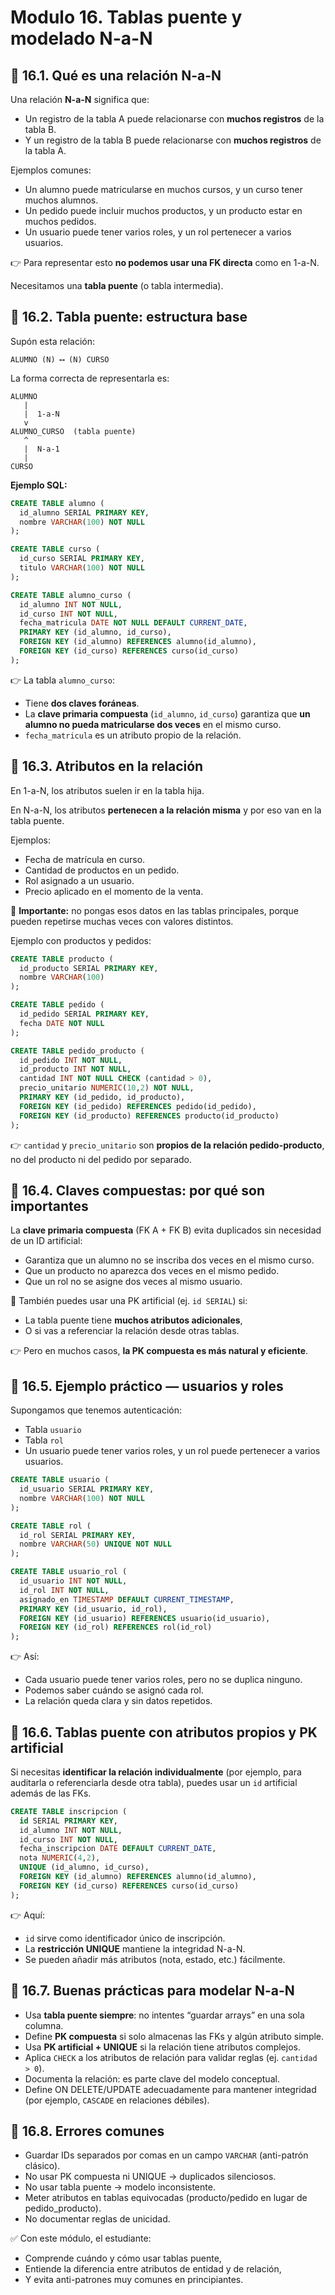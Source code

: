 # Modulo 16. Tablas puente y modelado N-a-N

## 🧭 16.1. Qué es una relación N-a-N

Una relación **N-a-N** significa que:

- Un registro de la tabla A puede relacionarse con **muchos registros** de la tabla B.
- Y un registro de la tabla B puede relacionarse con **muchos registros** de la tabla A.

Ejemplos comunes:

- Un alumno puede matricularse en muchos cursos, y un curso tener muchos alumnos.
- Un pedido puede incluir muchos productos, y un producto estar en muchos pedidos.
- Un usuario puede tener varios roles, y un rol pertenecer a varios usuarios.

👉 Para representar esto **no podemos usar una FK directa** como en 1-a-N.

Necesitamos una **tabla puente** (o tabla intermedia).

## 🧱 16.2. Tabla puente: estructura base

Supón esta relación:

```
ALUMNO (N) ⟷ (N) CURSO

```

La forma correcta de representarla es:

```
ALUMNO
   |
   |  1-a-N
   v
ALUMNO_CURSO  (tabla puente)
   ^
   |  N-a-1
   |
CURSO

```

**Ejemplo SQL:**

```sql
CREATE TABLE alumno (
  id_alumno SERIAL PRIMARY KEY,
  nombre VARCHAR(100) NOT NULL
);

CREATE TABLE curso (
  id_curso SERIAL PRIMARY KEY,
  titulo VARCHAR(100) NOT NULL
);

CREATE TABLE alumno_curso (
  id_alumno INT NOT NULL,
  id_curso INT NOT NULL,
  fecha_matricula DATE NOT NULL DEFAULT CURRENT_DATE,
  PRIMARY KEY (id_alumno, id_curso),
  FOREIGN KEY (id_alumno) REFERENCES alumno(id_alumno),
  FOREIGN KEY (id_curso) REFERENCES curso(id_curso)
);

```

👉 La tabla `alumno_curso`:

- Tiene **dos claves foráneas**.
- La **clave primaria compuesta** (`id_alumno`, `id_curso`) garantiza que **un alumno no pueda matricularse dos veces** en el mismo curso.
- `fecha_matricula` es un atributo propio de la relación.

## 🧠 16.3. Atributos en la relación

En 1-a-N, los atributos suelen ir en la tabla hija.

En N-a-N, los atributos **pertenecen a la relación misma** y por eso van en la tabla puente.

Ejemplos:

- Fecha de matrícula en curso.
- Cantidad de productos en un pedido.
- Rol asignado a un usuario.
- Precio aplicado en el momento de la venta.

📌 **Importante:** no pongas esos datos en las tablas principales, porque pueden repetirse muchas veces con valores distintos.

Ejemplo con productos y pedidos:

```sql
CREATE TABLE producto (
  id_producto SERIAL PRIMARY KEY,
  nombre VARCHAR(100)
);

CREATE TABLE pedido (
  id_pedido SERIAL PRIMARY KEY,
  fecha DATE NOT NULL
);

CREATE TABLE pedido_producto (
  id_pedido INT NOT NULL,
  id_producto INT NOT NULL,
  cantidad INT NOT NULL CHECK (cantidad > 0),
  precio_unitario NUMERIC(10,2) NOT NULL,
  PRIMARY KEY (id_pedido, id_producto),
  FOREIGN KEY (id_pedido) REFERENCES pedido(id_pedido),
  FOREIGN KEY (id_producto) REFERENCES producto(id_producto)
);

```

👉 `cantidad` y `precio_unitario` son **propios de la relación pedido-producto**, no del producto ni del pedido por separado.

## 🧭 16.4. Claves compuestas: por qué son importantes

La **clave primaria compuesta** (FK A + FK B) evita duplicados sin necesidad de un ID artificial:

- Garantiza que un alumno no se inscriba dos veces en el mismo curso.
- Que un producto no aparezca dos veces en el mismo pedido.
- Que un rol no se asigne dos veces al mismo usuario.

📌 También puedes usar una PK artificial (ej. `id SERIAL`) si:

- La tabla puente tiene **muchos atributos adicionales**,
- O si vas a referenciar la relación desde otras tablas.

👉 Pero en muchos casos, **la PK compuesta es más natural y eficiente**.

## 🧱 16.5. Ejemplo práctico — usuarios y roles

Supongamos que tenemos autenticación:

- Tabla `usuario`
- Tabla `rol`
- Un usuario puede tener varios roles, y un rol puede pertenecer a varios usuarios.

```sql
CREATE TABLE usuario (
  id_usuario SERIAL PRIMARY KEY,
  nombre VARCHAR(100) NOT NULL
);

CREATE TABLE rol (
  id_rol SERIAL PRIMARY KEY,
  nombre VARCHAR(50) UNIQUE NOT NULL
);

CREATE TABLE usuario_rol (
  id_usuario INT NOT NULL,
  id_rol INT NOT NULL,
  asignado_en TIMESTAMP DEFAULT CURRENT_TIMESTAMP,
  PRIMARY KEY (id_usuario, id_rol),
  FOREIGN KEY (id_usuario) REFERENCES usuario(id_usuario),
  FOREIGN KEY (id_rol) REFERENCES rol(id_rol)
);

```

👉 Así:

- Cada usuario puede tener varios roles, pero no se duplica ninguno.
- Podemos saber cuándo se asignó cada rol.
- La relación queda clara y sin datos repetidos.

## 🧠 16.6. Tablas puente con atributos propios y PK artificial

Si necesitas **identificar la relación individualmente** (por ejemplo, para auditarla o referenciarla desde otra tabla), puedes usar un `id` artificial además de las FKs.

```sql
CREATE TABLE inscripcion (
  id SERIAL PRIMARY KEY,
  id_alumno INT NOT NULL,
  id_curso INT NOT NULL,
  fecha_inscripcion DATE DEFAULT CURRENT_DATE,
  nota NUMERIC(4,2),
  UNIQUE (id_alumno, id_curso),
  FOREIGN KEY (id_alumno) REFERENCES alumno(id_alumno),
  FOREIGN KEY (id_curso) REFERENCES curso(id_curso)
);

```

👉 Aquí:

- `id` sirve como identificador único de inscripción.
- La **restricción UNIQUE** mantiene la integridad N-a-N.
- Se pueden añadir más atributos (nota, estado, etc.) fácilmente.

## 🧭 16.7. Buenas prácticas para modelar N-a-N

- Usa **tabla puente siempre**: no intentes “guardar arrays” en una sola columna.
- Define **PK compuesta** si solo almacenas las FKs y algún atributo simple.
- Usa **PK artificial + UNIQUE** si la relación tiene atributos complejos.
- Aplica `CHECK` a los atributos de relación para validar reglas (ej. `cantidad > 0`).
- Documenta la relación: es parte clave del modelo conceptual.
- Define ON DELETE/UPDATE adecuadamente para mantener integridad (por ejemplo, `CASCADE` en relaciones débiles).

## 🧠 16.8. Errores comunes

- Guardar IDs separados por comas en un campo `VARCHAR` (anti-patrón clásico).
- No usar PK compuesta ni UNIQUE → duplicados silenciosos.
- No usar tabla puente → modelo inconsistente.
- Meter atributos en tablas equivocadas (producto/pedido en lugar de pedido_producto).
- No documentar reglas de unicidad.

✅ Con este módulo, el estudiante:

- Comprende cuándo y cómo usar tablas puente,
- Entiende la diferencia entre atributos de entidad y de relación,
- Y evita anti-patrones muy comunes en principiantes.